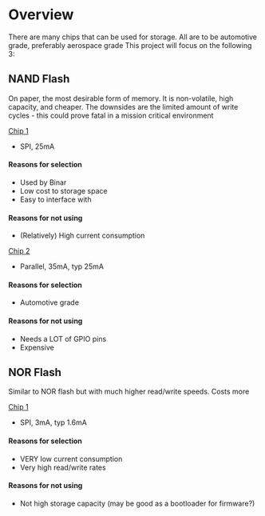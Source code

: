 # Overview

There are many chips that can be used for storage. All are to be automotive grade, preferably aerospace grade This project will focus on the following 3:

## NAND Flash

On paper, the most desirable form of memory. It is non-volatile, high capacity, and cheaper. The downsides are the limited amount of write cycles - this could prove fatal in a mission critical environment

[Chip 1](https://au.mouser.com/ProductDetail/Winbond/W25N01GVSFIG?qs=qSfuJ%2Bfl%2Fd5wRcUOkRc5Cw%3D%3D)

- SPI, 25mA

#### Reasons for selection

- Used by Binar
- Low cost to storage space
- Easy to interface with

#### Reasons for not using

- (Relatively) High current consumption

[Chip 2](https://au.mouser.com/ProductDetail/Micron/MT29F2G08ABAEAWP-AATXE-TR?qs=j%252B1pi9TdxUaMl26HJ%252Bo32A%3D%3D)

- Parallel, 35mA, typ 25mA

#### Reasons for selection

- Automotive grade

#### Reasons for not using

- Needs a LOT of GPIO pins
- Expensive

## NOR Flash

Similar to NOR flash but with much higher read/write speeds. Costs more

[Chip 1](https://au.mouser.com/ProductDetail/Renesas-Dialog/AT25EU0081A-SSUN-T?qs=HoCaDK9Nz5cZm9CJYdZrgw%3D%3D)

- SPI, 3mA, typ 1.6mA

#### Reasons for selection

- VERY low current consumption
- Very high read/write rates

#### Reasons for not using

- Not high storage capacity (may be good as a bootloader for firmware?)
